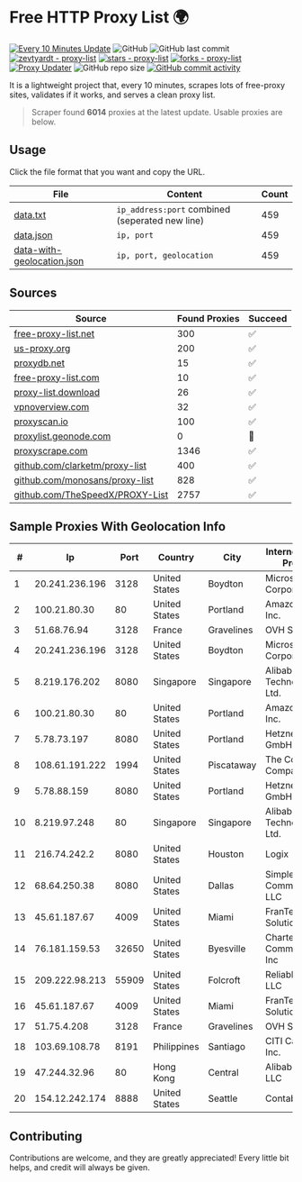 
# Free HTTP Proxy List 🌍

[![Every 10 Minutes Update](https://github.com/mertguvencli/http-proxy-list/actions/workflows/main.yml/badge.svg?branch=main)](https://github.com/mertguvencli/http-proxy-list/actions/workflows/main.yml)
![GitHub](https://img.shields.io/github/license/mertguvencli/http-proxy-list)
![GitHub last commit](https://img.shields.io/github/last-commit/mertguvencli/http-proxy-list)
[![zevtyardt - proxy-list](https://img.shields.io/static/v1?label=zevtyardt&message=proxy-list&color=blue&logo=github)](https://github.com/zevtyardt/proxy-list "Go to GitHub repo")
[![stars - proxy-list](https://img.shields.io/github/stars/zevtyardt/proxy-list?style=social)](https://github.com/zevtyardt/proxy-list)
[![forks - proxy-list](https://img.shields.io/github/forks/zevtyardt/proxy-list?style=social)](https://github.com/zevtyardt/proxy-list)
[![Proxy Updater](https://github.com/zevtyardt/proxy-list/workflows/Proxy%20Updater/badge.svg)](https://github.com/zevtyardt/proxy-list/actions?query=workflow:"Proxy+Updater")
![GitHub repo size](https://img.shields.io/github/repo-size/zevtyardt/proxy-list)
[![GitHub commit activity](https://img.shields.io/github/commit-activity/m/zevtyardt/proxy-list?logo=commits)](https://github.com/zevtyardt/proxy-list/commits/main)

It is a lightweight project that, every 10 minutes, scrapes lots of free-proxy sites, validates if it works, and serves a clean proxy list.

> Scraper found **6014** proxies at the latest update. Usable proxies are below.

## Usage

Click the file format that you want and copy the URL.

|File|Content|Count|
|----|-------|-----|
|[data.txt](https://raw.githubusercontent.com/mertguvencli/http-proxy-list/main/proxy-list/data.txt)|`ip_address:port` combined (seperated new line)|459|
|[data.json](https://raw.githubusercontent.com/mertguvencli/http-proxy-list/main/proxy-list/data.json)|`ip, port`|459|
|[data-with-geolocation.json](https://raw.githubusercontent.com/mertguvencli/http-proxy-list/main/proxy-list/data-with-geolocation.json)|`ip, port, geolocation`|459|

## Sources

|Source|Found Proxies|Succeed|
|------|-------------|-------|
|[free-proxy-list.net](https://free-proxy-list.net)|300|✅|
|[us-proxy.org](https://www.us-proxy.org)|200|✅|
|[proxydb.net](http://proxydb.net)|15|✅|
|[free-proxy-list.com](https://free-proxy-list.com/?page=&port=&type%5B%5D=http&type%5B%5D=https&up_time=0&search=Search)|10|✅|
|[proxy-list.download](https://www.proxy-list.download/HTTP)|26|✅|
|[vpnoverview.com](https://vpnoverview.com/privacy/anonymous-browsing/free-proxy-servers)|32|✅|
|[proxyscan.io](https://www.proxyscan.io)|100|✅|
|[proxylist.geonode.com](https://proxylist.geonode.com/api/proxy-list?limit=300&page=1&sort_by=lastChecked&sort_type=desc&protocols=http,https)|0|🚫|
|[proxyscrape.com](https://api.proxyscrape.com/v2/?request=displayproxies&protocol=http&timeout=10000&country=all&ssl=all&anonymity=all)|1346|✅|
|[github.com/clarketm/proxy-list](https://raw.githubusercontent.com/clarketm/proxy-list/master/proxy-list-raw.txt)|400|✅|
|[github.com/monosans/proxy-list](https://raw.githubusercontent.com/monosans/proxy-list/main/proxies/http.txt)|828|✅|
|[github.com/TheSpeedX/PROXY-List](https://raw.githubusercontent.com/TheSpeedX/PROXY-List/master/http.txt)|2757|✅|


## Sample Proxies With Geolocation Info

|#|Ip|Port|Country|City|Internet Service Provider|
|-|--|----|-------|----|-------------------------|
|1|20.241.236.196|3128|United States|Boydton|Microsoft Corporation|
|2|100.21.80.30|80|United States|Portland|Amazon.com, Inc.|
|3|51.68.76.94|3128|France|Gravelines|OVH SAS|
|4|20.241.236.196|3128|United States|Boydton|Microsoft Corporation|
|5|8.219.176.202|8080|Singapore|Singapore|Alibaba (US) Technology Co., Ltd.|
|6|100.21.80.30|80|United States|Portland|Amazon.com, Inc.|
|7|5.78.73.197|8080|United States|Portland|Hetzner Online GmbH|
|8|108.61.191.222|1994|United States|Piscataway|The Constant Company|
|9|5.78.88.159|8080|United States|Portland|Hetzner Online GmbH|
|10|8.219.97.248|80|Singapore|Singapore|Alibaba (US) Technology Co., Ltd.|
|11|216.74.242.2|8080|United States|Houston|Logix|
|12|68.64.250.38|8080|United States|Dallas|SimpleFiber Communications LLC|
|13|45.61.187.67|4009|United States|Miami|FranTech Solutions|
|14|76.181.159.53|32650|United States|Byesville|Charter Communications Inc|
|15|209.222.98.213|55909|United States|Folcroft|ReliableSite.Net LLC|
|16|45.61.187.67|4009|United States|Miami|FranTech Solutions|
|17|51.75.4.208|3128|France|Gravelines|OVH SAS|
|18|103.69.108.78|8191|Philippines|Santiago|CITI Cableworld Inc.|
|19|47.244.32.96|80|Hong Kong|Central|Alibaba.com LLC|
|20|154.12.242.174|8888|United States|Seattle|Contabo Inc.|



## Contributing

Contributions are welcome, and they are greatly appreciated! Every
little bit helps, and credit will always be given.

